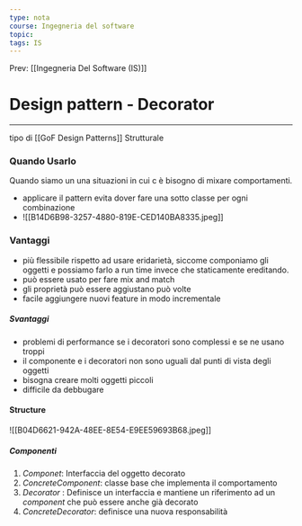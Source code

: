 ```yaml
---
type: nota
course: Ingegneria del software
topic: 
tags: IS
---
```


Prev: [[Ingegneria Del Software (IS)]]

# Design pattern - Decorator
---

tipo di [[GoF Design Patterns]]  Strutturale

### Quando Usarlo 
Quando siamo un una situazioni in cui c è bisogno di mixare comportamenti.
- applicare il pattern evita dover fare una sotto classe per ogni combinazione 
- ![[B14D6B98-3257-4880-819E-CED140BA8335.jpeg]]

### Vantaggi
- più flessibile rispetto ad usare eridarietà, siccome componiamo gli oggetti e possiamo farlo a run time invece che staticamente ereditando. 
- può essere usato per fare mix and match
- gli proprietà può essere aggiustano può volte 
- facile aggiungere nuovi feature in modo incrementale
##### Svantaggi
- problemi di performance se i decoratori sono complessi e se ne usano troppi
- il componente e i decoratori non sono uguali dal punti di vista degli oggetti
- bisogna creare molti oggetti piccoli 
- difficile da debbugare

#### Structure
![[B04D6621-942A-48EE-8E54-E9EE59693B68.jpeg]]
##### Componenti
1. _Componet_: Interfaccia del oggetto decorato 
2. _ConcreteComponent_: classe base che implementa il comportamento 
3. _Decorator_ :  Definisce un interfaccia e mantiene un riferimento ad un _component_ che può essere anche già decorato
4. _ConcreteDecorator_: definisce una nuova responsabilità 